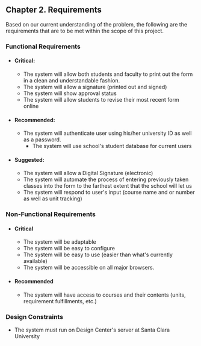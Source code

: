 ## Chapter 2. Requirements
Based on our current understanding of the problem, the following are the requirements that are to be met within the scope of this project.

### Functional Requirements
- #### Critical:
	- The system will allow both students and faculty to print out the form in a clean and understandable fashion.
	- The system will allow a signature (printed out and signed)
	- The system will show approval status
	- The system will allow students to revise their most recent form online
- #### Recommended:
	- The system will authenticate user using his/her university ID as well as a password.
		- The system will use school's student database for current users
- #### Suggested:
	- The system will allow a Digital Signature (electronic)
	- The system will automate the process of entering previously taken classes into the form to the farthest extent that the school will let us
	- The system will respond to user's input (course name and or number as well as unit tracking)

### Non-Functional Requirements
- #### Critical
	- The system will be adaptable
	- The system will be easy to configure
	- The system will be easy to use (easier than what's currently available)
	- The system will be accessible on all major browsers.
- #### Recommended
	- The system will have access to courses and their contents (units, requirement fulfillments, etc.)

### Design Constraints
- The system must run on Design Center's server at Santa Clara University
